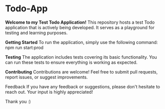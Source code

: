 # Todo-App

**Welcome to my Test Todo Application!**
This repository hosts a test Todo application that is actively being developed. It serves as a playground for testing and learning purposes.

**Getting Started**
To run the application, simply use the following command: npm run start:prod

**Testing**
The application includes tests covering its basic functionality. You can run these tests to ensure everything is working as expected.

**Contributing**
Contributions are welcome! Feel free to submit pull requests, report issues, or suggest improvements.

Feedback
If you have any feedback or suggestions, please don't hesitate to reach out. Your input is highly appreciated!

Thank you :) 
